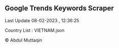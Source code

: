 

## Google Trends Keywords Scraper 
 
Last Update 08-02-2023 , 12:36:25

Country List :
VIETNAM.json



© Abdul Muttaqin 
